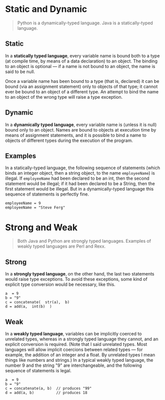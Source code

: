# Static and Dynamic

> Python is a dynamically-typed language. Java is a statically-typed language.

## Static

In a **statically typed language**, every variable name is bound both to a type (at compile time, by means of a data declaration)
to an object. The binding to an object is optional — if a name is not bound to an object, the name is said to be null.

Once a variable name has been bound to a type (that is, declared) it can be bound (via an assignment statement) only to objects of that type; it cannot ever be bound to an object of a different type. An attempt to bind the name to an object of the wrong type will raise a type exception.

## Dynamic

In a **dynamically typed language**, every variable name is (unless it is null) bound only to an object. Names are bound to objects at execution time by means of assignment statements, and it is possible to bind a name to objects of different types during the execution of the program.

## Examples

In a statically-typed language, the following sequence of statements (which binds an integer object, then a string object, to the name `employeeName`) is illegal. If `employeeName` had been declared to be an int, then the second statement would be illegal; if it had been declared to be a String, then the first statement would be illegal. But in a dynamically-typed language this sequence of statements is perfectly fine.

```
employeeName = 9
employeeName = "Steve Ferg"
```

# Strong and Weak

> Both Java and Python are strongly typed languages. Examples of weakly typed languages are Perl and Rexx.

## Strong

In a **strongly typed language**, on the other hand, the last two statements would raise type exceptions. To avoid these exceptions, some kind of explicit type conversion would be necessary, like this.

```
a  = 9
b = "9"
c = concatenate(  str(a),  b)
d = add(a,  int(b)  )
```

## Weak

In a **weakly typed language**, variables can be implicitly coerced to unrelated types, whereas in a strongly typed language they cannot, and an explicit conversion is required. (Note that I said unrelated types. Most languages will allow implicit coercions between related types — for example, the addition of an integer and a float. By unrelated types I mean things like numbers and strings.) In a typical weakly typed language, the number 9 and the string "9" are interchangeable, and the following sequence of statements is legal.

```
a  = 9
b = "9"
c = concatenate(a, b)  // produces "99"
d = add(a, b)          // produces 18
```
